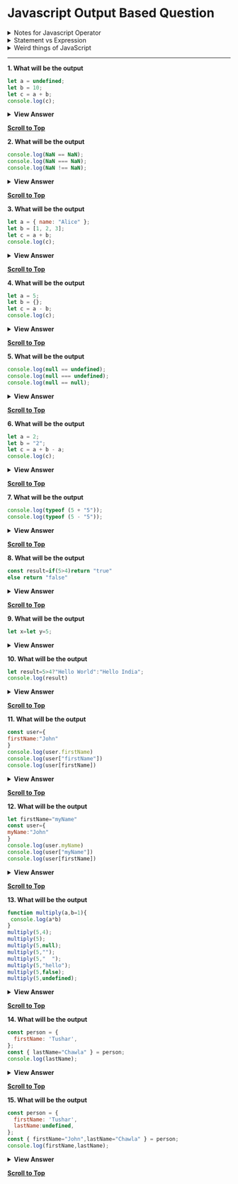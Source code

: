 # Javascript Output Based Question

<details>
 <summary>Notes for Javascript Operator </summary>
 <ul>
  
  **<li>if undefined tries to convert itself into number then it will converted into NaN(Not a number).</li>**
  **<li>if any of operand is object or array then they will be converted into primitive(number or string)</li>**  
 **<li> arithmetic + operator </li>**
 
<ul>
  <li>if any of the operand is string then the + operator will concatenate both the operands.</li>
  <li>else the addition will be done and for this the operand will be first converted into numbers and then addition will take place.</li>
</ul>

**<li>arithmetic - operator</li>**
<ul>
  <li>In JavaScript, when the subtraction operator - is used, the operands are converted to numbers before performing the subtraction</li>
</ul>

**<li>Comparison > operator or Comparions < operator</li>**

<ul>
  <li> For > operator Both the operands will be converted into numbers in this case and then comparison of greater than or less than will take plac</li>
</ul>

**<li>Comparison === operator</li>**

<ul>
  <li>It does not do any type conversion and only give true if both the data type and value of operands is same.</li>
  <li>And there is no special case for null and undefined but it was there in == operator.</li>
  <li>/null === null(true) undefined === undefined(true) null === undefined(false)</li>
</ul>

**<li>Comparison == operator</li>**

<ul>
<!--   <li>The == operator tries to make both the operands of same type if they are not of same type  i.e number type and then do compaison.</li>
  <li>But null and undefined are two operands which will never be converted into numbers in == operator.</li>
  <li>null==null , null==undefined , undefined == undefined (These are the true cases for null and undefined)</li> -->
 
 1. If the types are the same:If both operands are of the same type, == simply checks for equality without any type conversion.
Example: "5" == "5" is true, and 5 == 5 is true.

2. If one operand is null and the other is undefined:
JavaScript treats null and undefined as equal.
So null == undefined is true, but they are not coerced to any other type.
Example: null == undefined → true.

3. If one operand is a number and the other is a string:
JavaScript converts the string to a number and then performs the comparison.
Example: 5 == "5" → true because "5" is converted to 5.

4. If one operand is a boolean:
JavaScript converts the boolean to a number (true to 1 and false to 0) and then performs the comparison.
Example: true == 1 → true because true is converted to 1.

5. If one operand is an object and the other is a primitive (number, string, etc.):
JavaScript attempts to convert the object to a primitive using the object’s .valueOf() or .toString() methods.
After converting the object to a primitive, JavaScript applies the comparison.
Example1: [1]=="1" ->true because [1] is converted to "1" .
Example2: [1] == 1 → true because [1] is converted to "1", which then converts to 1.

7. Special Case for NaN:
NaN is never equal to anything, including itself.
Example: NaN == NaN → false.
</ul>

</ul>
</details>

<details>
 <summary>Statement vs Expression</summary>
 <ul>
  <li>Expression:-We can store the result of Expression in a variable.example:-Ternary operator,Function Expression,Function Calling,Operator based expressions ,Array forEach Loop.</li>
  <li>Statement:-We can not store the result of Statement in a variable and if we try to do this we will get Error.examples:-IfElse statement,for loop,Switch,Vairable Declaration.</li>
 </ul>
</details>

<details>
 <summary>Weird things of JavaScript</summary>
 <ul>
  <li>The Boolean converstion of string which has only spaces is true and type conversion of  empty string is false.But if these both strings are converted into numbers then they both are converted to 0. For the empty string it is obvious but for the string with spaces it is a weird thing that why did it gets converted to 0 </li>
  <li>  If we do comparison of NaN with anyone then we will get false everytime.(EVEN IF WE DO COMPARISON OF NAN WITH NAN , WE WILL GET FALSE )</li>
 </ul>
</details>
 

---
**1. What will be the output**
```js
let a = undefined;
let b = 10;
let c = a + b;
console.log(c);
```

<details>
<summary><b>View Answer</b></summary>
<ul>	
<li><b>Output</b> : NaN</li>
<li><b>Reason</b> : The output is NaN because adding undefined and 10 results in NaN</li>
</ul>
</details>

**[Scroll to Top](#Javascript-Output-Based-Question)**

**2. What will be the output**
```js
console.log(NaN == NaN);
console.log(NaN === NaN);
console.log(NaN !== NaN);
```

<details>
<summary><b>View Answer</b></summary>
<ul>	
<li><b>Output</b> : false,false,false</li>
<li><b>Reason</b> : All comparisons involving NaN return false.</li>
</ul>
</details>

**[Scroll to Top](#Javascript-Output-Based-Question)**

**3. What will be the output**
```js
let a = { name: "Alice" };
let b = [1, 2, 3];
let c = a + b;
console.log(c);
```

<details>
<summary><b>View Answer</b></summary>
<ul>	
<li><b>Output</b> : [object Object]1,2,3</li>
<li><b>Reason</b> : The object gets converted to "[object Object]", and the array gets converted to "1,2,3".</li>
</ul>
</details>

**[Scroll to Top](#Javascript-Output-Based-Question)**

**4. What will be the output**
```js
let a = 5;
let b = {};
let c = a - b;
console.log(c);
```

<details>
<summary><b>View Answer</b></summary>
<ul>	
<li><b>Output</b> : NaN</li>
<li><b>Reason</b> : The output is NaN because the object is converted to 0, resulting in 5 - 0, which is 5.</li>
</ul>
</details>

**[Scroll to Top](#Javascript-Output-Based-Question)**

**5. What will be the output**
```js
console.log(null == undefined);
console.log(null === undefined);
console.log(null == null);
```

<details>
<summary><b>View Answer</b></summary>
<ul>	
<li><b>Output</b> : true,false,true</li>
<li><b>Reason</b> : 
null == undefined is true because they are considered equal.
null === undefined is false because they are of different types.
null == null is true.
</li>
</ul>
</details>

**[Scroll to Top](#Javascript-Output-Based-Question)**

**6. What will be the output**
```js
let a = 2;
let b = "2";
let c = a + b - a;
console.log(c);
```

<details>
<summary><b>View Answer</b></summary>
<ul>	
<li><b>Output</b> : 20</li>
<li><b>Reason</b> : a + b becomes 2 + "2", resulting in "22" (string concatenation).
Then, "22" - a becomes "22" - 2, which coerces the string back to a number, yielding 20.
</li>
</ul>
</details>

**[Scroll to Top](#Javascript-Output-Based-Question)**

**7. What will be the output**
```js
console.log(typeof (5 + "5"));
console.log(typeof (5 - "5"));
```

<details>
<summary><b>View Answer</b></summary>
<ul>	
<li><b>Output</b> : string,number</li>
<li><b>Reason</b> :5 + "5" results in the string "55", so typeof is string.
5 - "5" coerces the string to a number, resulting in 0, so typeof is number.
</li>
</ul>
</details>

**[Scroll to Top](#Javascript-Output-Based-Question)**

**8. What will be the output**
```js
const result=if(5>4)return "true"
else return "false"
```

<details>
<summary><b>View Answer</b></summary>
<ul>	
<li><b>Output</b> : Syntax Error</li>
<li><b>Reason</b> If else is a statement and we cannot store the result of it in a variable and if we try to store its result we will get syntax error.
</li>
</ul>
</details>

**[Scroll to Top](#Javascript-Output-Based-Question)**

**9. What will be the output**
```js
let x=let y=5;
```

<details>
<summary><b>View Answer</b></summary>
<ul>	
<li><b>Output</b> : Syntax Error</li>
<li><b>Reason</b> Variable Declaration is a statement and we cannot store the result of it in a variable and if we try to store its result we will get syntax error.
</li>
</ul>
</details>

**10. What will be the output**
```js
let result=5>4?"Hello World":"Hello India";
console.log(result)
```

<details>
<summary><b>View Answer</b></summary>
<ul>	
<li><b>Output</b> : Hello World</li>
<li><b>Reason</b> Ternary operator is an expression and thus we can store the result of it in a variable and we wil get Hello World here as output.
</li>
</ul>
</details>

**[Scroll to Top](#Javascript-Output-Based-Question)**

**11. What will be the output**
```js
const user={
firstName:"John"
}
console.log(user.firstName)
console.log(user["firstName"])
console.log(user[firstName])
```

<details>
<summary><b>View Answer</b></summary>
<ul>	
<li><b>Output</b> : John,John,Reference Error</li>
<li><b>Reason</b> user[firstName] expression will look into the global scope for variable firstName and will not able to find any variable with name firstName and thus gives us error.
</li>
</ul>
</details>

**[Scroll to Top](#Javascript-Output-Based-Question)**

**12. What will be the output**
```js
let firstName="myName"
const user={
myName:"John"
}
console.log(user.myName)
console.log(user["myName"])
console.log(user[firstName])
```

<details>
<summary><b>View Answer</b></summary>
<ul>	
<li><b>Output</b> : John,John,John</li>
<li><b>Reason</b> user[firstName] expression will look into the global scope for variable firstName and will be succedd in finding variable with name firstName and thus replace the firstName variable with "myName" and then look into the user object for the key myName and then gives us its value.
</li>
</ul>
</details>

**[Scroll to Top](#Javascript-Output-Based-Question)**

**13. What will be the output**
```js
function multiply(a,b=1){
 console.log(a*b)
}
multiply(5,4);
multiply(5);
multiply(5,null);
multiply(5,"");
multiply(5,"  ");
multiply(5,"hello");
multiply(5,false);
multiply(5,undefined);
```

<details>
<summary><b>View Answer</b></summary>
<ul>	
<li><b>Output</b> : 20,5,0,0,0,NaN,0,5</li>
<li><b>Reason</b> The default value will only be taken if we pass undefined or if we didn't pass the argument.In other cases multiplication will happen after type conversion
</li>
</ul>
</details>

**[Scroll to Top](#Javascript-Output-Based-Question)**

**14. What will be the output**
```js
const person = {
  firstName: 'Tushar',
};
const { lastName="Chawla" } = person;
console.log(lastName);
```

<details>
<summary><b>View Answer</b></summary>
<ul>	
<li><b>Output</b> : Chawla</li>
<li><b>Reason</b> The lastName property is not defined in the person object and the destructuring syntax provides a default value ("Chawla") to be used when the property is missing.
</li>
</ul>
</details>

**[Scroll to Top](#Javascript-Output-Based-Question)**

**15. What will be the output**
```js
const person = {
  firstName: 'Tushar',
  lastName:undefined,
};
const { firstName="John",lastName="Chawla" } = person;
console.log(firstName,lastName);
```

<details>
<summary><b>View Answer</b></summary>
<ul>	
<li><b>Output</b> : Tushar,Chawla</li>
<li><b>Reason</b>  The `firstName` property in the `person` object has the value 'Tushar'. The default value "John" is ignored because it only applies when the property does not exist or is `undefined` and same reason for the lastName property.
</li>
</ul>
</details>

**[Scroll to Top](#Javascript-Output-Based-Question)**
